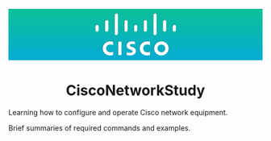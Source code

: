 <p align="center"> 
<img src="https://github.com/GRISHNOV/CiscoNetworkStudy/blob/master/style/logo.png">
</p>

<h1 align="center">CiscoNetworkStudy</h1>
Learning how to configure and operate Cisco network equipment.

Brief summaries of required commands and examples.
